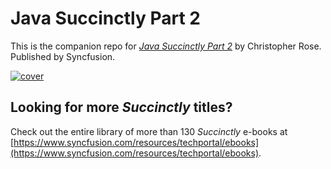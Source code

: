 # Java Succinctly Part 2
This is the companion repo for [*Java Succinctly Part 2*](https://www.syncfusion.com/resources/techportal/details/ebooks/Java_Succinctly_Part_2) by Christopher Rose. Published by Syncfusion.

[![cover](https://github.com/SyncfusionSuccinctlyE-Books/Java-Succinctly-Part-2/blob/master/cover.png)](https://www.syncfusion.com/resources/techportal/details/ebooks/Java_Succinctly_Part_2)

## Looking for more _Succinctly_ titles?

Check out the entire library of more than 130 _Succinctly_ e-books at [https://www.syncfusion.com/resources/techportal/ebooks](https://www.syncfusion.com/resources/techportal/ebooks).